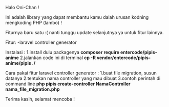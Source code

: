 Halo Oni-Chan !

Ini adalah library yang dapat membantu kamu dalah urusan kodning mengkoding PHP (lambo) !

Fiturnya baru satu :( nanti tunggu update selanjutnya ya untuk fitur lainnya.

Fitur:
-laravel controller generator

Instalasi :
1.install dulu packagenya **composer require entercode/pipis-anime**
2.jalankan code ini di terminal **cp -R vendor/entercode/pipis-anime/pipis ./**

Cara pakai fitur laravel controller generator :
1.buat file migration, susun datanya
2.tentukan nama controller yang mau dibuat
3.contoh perintah di command line **php pipis create-controller NamaController nama_file_migration.php**

Terima kasih, selamat mencoba !
